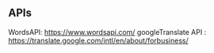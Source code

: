 ## APIs 
WordsAPI: https://www.wordsapi.com/
googleTranslate API : https://translate.google.com/intl/en/about/forbusiness/
